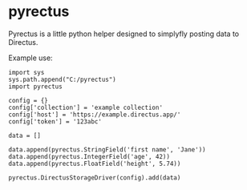 # pyrectus

Pyrectus is a little python helper designed to simplyfly posting data to Directus.

Example use:

    import sys
    sys.path.append("C:/pyrectus")
    import pyrectus

    config = {}
    config['collection'] = 'example collection'
    config['host'] = 'https://example.directus.app/'
    config['token'] = '123abc'

    data = []

    data.append(pyrectus.StringField('first name', 'Jane'))
    data.append(pyrectus.IntegerField('age', 42))
    data.append(pyrectus.FloatField('height', 5.74))

    pyrectus.DirectusStorageDriver(config).add(data)
